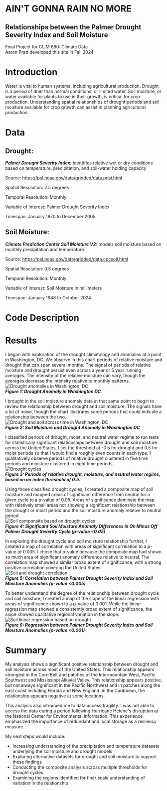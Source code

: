 # AIN'T GONNA RAIN NO MORE
## Relationships between the Palmer Drought Severity Index and Soil Moisture  
Final Project for CLIM 680: Climate Data  
Aaron Pratt developed this site in Fall 2024  

# Introduction  
Water is vital to human systems, including agricultural production. Drought is a period of drier than normal conditions, or limited water. Soil moisture, or water available for plants to use in their growth, is critical for crop production. Understanding spatial relationships of drought periods and soil moisture available for crop growth can assist in planning agricultural production.  

# Data  

## Drought: 

***Palmer Drought Severity Index:*** identifies relative wet or dry conditions based on temperature, precipitation, and soil-water holding capacity  

Source: https://psl.noaa.gov/data/gridded/data.pdsi.html  

Spatial Resolution: 2.5 degrees  

Temporal Resolution: Monthly  

Variable of Interest: Palmer Drought Severity Index  

Timespan: January 1870 to December 2005  

## Soil Moisture:  

***Climate Prediction Center Soil Moisture V2:*** models soil moisture based on monthly precipitation and temperature  

Source: https://psl.noaa.gov/data/gridded/data.cpcsoil.html  

Spatial Resolution: 0.5 degrees  

Temporal Resolution: Monthly

Variable of Interest: Soil Moisture in millimeters  

Timespan: January 1948 to October 2024  

# Code Description  

# Results  

I began with exploration of the drought climatology and anomalies at a point in Washington, DC. We observe in this chart periods of relative moisture and drought that can span several months. The signal of periods of relative moisture and drought persist even across a year or 5 year running averages. The intensity of the relative moisture can vary, though the averages decrease the intensity relative to monthly patterns.  
![Drought anomalies in Washington, DC](dc_drought_anom.png)  
***Figure 1: Drought Anomaly in Washington DC***  

I brought in the soil moisture anomaly data at that same point to begin to review the relationship between drought and soil moisture. The signals have a lot of noise, though the chart illustrates some periods that could indicate a relationship between the two.  
![Drought and soil across time in Washington, DC](dc_drought_soil.png)  
***Figure 2: Soil Moisture and Drought Anomaly in Washington DC***  

I classified periods of drought, moist, and neutral water regime to run tests for statistically signficant relationships between drought and soil moisture across the United States. I set the threshold at -0.5 for drought and 0.5 for moist periods so that I would find a roughly even counts in each type. I qualitatively observe periods of relative drought clustered in five time periods and moisture clustered in eight time periods.  
![Drought cycles](drought_cycle.png)  
***Figure 3: Periods of relative drought, moisture, and neutral water regime, based on an index threshold of 0.5.***  

Using those classified drought cycles, I created a composite map of soil moisture and mapped areas of significant difference from neutral for a given cycle to a p-value of 0.05. Areas of significance dominate the map with relatively small areas not showing a significant relationship between the drought or moist period and the soil moisture anomaly relative to neutral period.  
![Soil componsite based on drought cycles](drought_soil_comp.png)  
***Figure 4: Significant Soil Moisture Anomaly Differences in On Minus Off Palmer Drought Severity Cycle (p-value <0.05)***  

In exploring the drought cycle and soil moisture relationship further, I created a map of correlation with areas of significant correlation to a p-value of 0.005. I chose that p-value because the composite map had shown so much area of significant anomaly difference relative to neutral. The correlation map showed a similar broad extent of significance, with a strong positive correlation covering the United States.
![Soil and drought correlation](drought_soil_corr.png)  
***Figure 5: Correlation between Palmer Drought Severity Index and Soil Moisture Anomalies (p-value <0.005)***  

To better understand the degree of the relationship between drought cycle and soil moisture, I created a map of the slope of the linear regression with areas of significance shown to a p-value of 0.001. While the linear regression map showed a consistently broad extent of significance, the slope showed qualitative regional variation in the slope.  
![Soil linear regression based on drought](drought_soil_linr.png)  
***Figure 6: Regression between Palmer Drought Severity Index and Soil Moisture Anomalies (p-value <0.001)***  

# Summary  

My analysis shows a significant positive relationship between drought and soil moisture across most of the United States. This relationship appears strongest in the Corn Belt and patches of the Intermountain West, Pacific Southwest and Mississippi Alluvial Valley. This relationship appears positive, but not always significant in the Pacific Northwest and in patches along the east coast including Florida and New England. In the Caribbean, the relationship appears negative at some locations.

This analysis also introdued me to data access fragility. I was not able to access the data during a period following Hurricane Helene's disruption at the National Center for Environmental Information. This experience emphasized the importance of redundant and local storage as a resliency measure.

My next steps would include:

- Increasing understanding of the precipitation and temperature datasets underlying the soil moisture and drought models  
- Exploring alternative datasets for drought and soil moisture to support these findings
- Conducting the composite analysis across multiple thresholds for drought cycles  
- Examining the regions identified for finer scale understanding of variation in the relationship  
